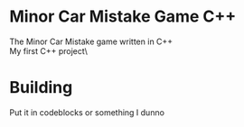 # Minor Car Mistake Game C++
The Minor Car Mistake game written in C++\
My first C++ project\
# Building
Put it in codeblocks or something I dunno
